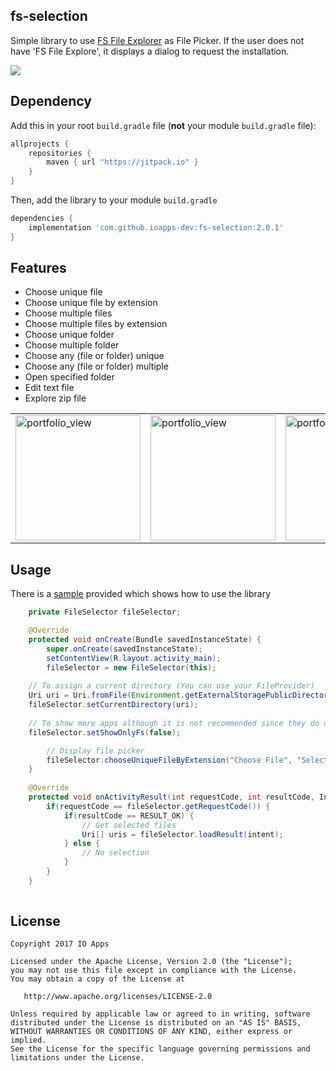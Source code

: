## fs-selection
Simple library to use [FS File Explorer](https://play.google.com/store/apps/details?id=com.ioapps.fsexplorer) as File Picker.
If the user does not have 'FS File Explore', it displays a dialog to request the installation.

[![](https://jitpack.io/v/ioapps-dev/fs-selection.svg)](https://jitpack.io/#ioapps-dev/fs-selection)

## Dependency

Add this in your root `build.gradle` file (**not** your module `build.gradle` file):

```gradle
allprojects {
	repositories {
        maven { url "https://jitpack.io" }
    }
}
```

Then, add the library to your module `build.gradle`
```gradle
dependencies {
    implementation 'com.github.ioapps-dev:fs-selection:2.0.1'
}
```

## Features
- Choose unique file
- Choose unique file by extension
- Choose multiple files
- Choose multiple files by extension
- Choose unique folder
- Choose multiple folder
- Choose any (file or folder) unique
- Choose any (file or folder) multiple
- Open specified folder
- Edit text file
- Explore zip file

<table><tr><td>
<img width="200" alt="portfolio_view" src="https://raw.github.com/ioapps-dev/fs-selection/master/screenshots/screenshot-1.png">
</td><td>
<img width="200" alt="portfolio_view" src="https://raw.github.com/ioapps-dev/fs-selection/master/screenshots/screenshot-2.png">
</td><td>
<img width="200" alt="portfolio_view" src="https://raw.github.com/ioapps-dev/fs-selection/master/screenshots/screenshot-3.png">
</td></tr></table>

## Usage
There is a [sample](https://github.com/ioapps-dev/fs-selection/tree/master/sample) provided which shows how to use the library

```java
    private FileSelector fileSelector;

    @Override
    protected void onCreate(Bundle savedInstanceState) {
        super.onCreate(savedInstanceState);
        setContentView(R.layout.activity_main);
        fileSelector = new FileSelector(this);
	
	// To assign a current directory (You can use your FileProvider)
	Uri uri = Uri.fromFile(Environment.getExternalStoragePublicDirectory(Environment.DIRECTORY_DOWNLOADS));
	fileSelector.setCurrentDirectory(uri);
	
	// To show more apps although it is not recommended since they do not support the same filters. ex. 'file/multiple'
	fileSelector.setShowOnlyFs(false);

        // Display file picker
        fileSelector.chooseUniqueFileByExtension("Choose File", "Select an image (jpg)", "jpg");
    }
    
    @Override
    protected void onActivityResult(int requestCode, int resultCode, Intent intent) {
        if(requestCode == fileSelector.getRequestCode()) {
            if(resultCode == RESULT_OK) {
                // Get selected files
                Uri[] uris = fileSelector.loadResult(intent);
            } else {
                // No selection
            }
        }
    }
    
```

License
--------

    Copyright 2017 IO Apps

    Licensed under the Apache License, Version 2.0 (the "License");
    you may not use this file except in compliance with the License.
    You may obtain a copy of the License at

       http://www.apache.org/licenses/LICENSE-2.0

    Unless required by applicable law or agreed to in writing, software
    distributed under the License is distributed on an "AS IS" BASIS,
    WITHOUT WARRANTIES OR CONDITIONS OF ANY KIND, either express or implied.
    See the License for the specific language governing permissions and
    limitations under the License.
